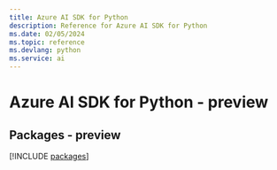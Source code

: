 ```yaml
---
title: Azure AI SDK for Python
description: Reference for Azure AI SDK for Python
ms.date: 02/05/2024
ms.topic: reference
ms.devlang: python
ms.service: ai
---
```

# Azure AI SDK for Python - preview
## Packages - preview
[!INCLUDE [packages](ai-index.md)]